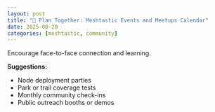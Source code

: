 ```yaml
---
layout: post
title: "📅 Plan Together: Meshtastic Events and Meetups Calendar"
date: 2025-08-20
categories: [meshtastic, community]
---
```


Encourage face-to-face connection and learning.

**Suggestions:**
- Node deployment parties
- Park or trail coverage tests
- Monthly community check-ins
- Public outreach booths or demos
